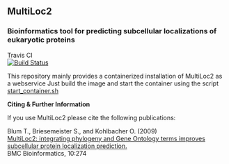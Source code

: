 ## MultiLoc2
### Bioinformatics tool for predicting subcellular localizations of eukaryotic proteins

Travis CI  
[![Build Status](https://travis-ci.org/KohlbacherLab/MultiLoc2.svg?branch=master)](https://travis-ci.org/KohlbacherLab/MultiLoc2)  

This repository mainly provides a containerized installation of MultiLoc2 as a webservice
Just build the image and start the container using the script [start_container.sh](MultiLoc2/start_container.sh)


**Citing & Further Information**  

If you use MultiLoc2 please cite the following publications:

Blum T., Briesemeister S., and Kohlbacher O. (2009)  
[MultiLoc2: integrating phylogeny and Gene Ontology terms improves subcellular protein localization prediction.](https://doi.org/10.1186/1471-2105-10-274)  
BMC Bioinformatics, 10:274







